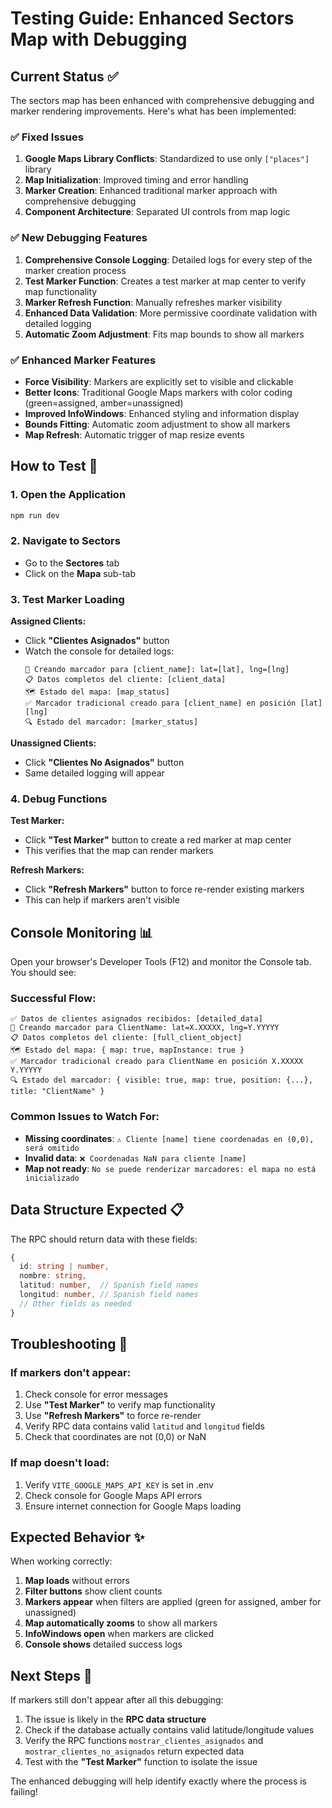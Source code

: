# Testing Guide: Enhanced Sectors Map with Debugging

## Current Status ✅

The sectors map has been enhanced with comprehensive debugging and marker rendering improvements. Here's what has been implemented:

### ✅ Fixed Issues

1. **Google Maps Library Conflicts**: Standardized to use only `["places"]` library
2. **Map Initialization**: Improved timing and error handling
3. **Marker Creation**: Enhanced traditional marker approach with comprehensive debugging
4. **Component Architecture**: Separated UI controls from map logic

### ✅ New Debugging Features

1. **Comprehensive Console Logging**: Detailed logs for every step of the marker creation process
2. **Test Marker Function**: Creates a test marker at map center to verify map functionality
3. **Marker Refresh Function**: Manually refreshes marker visibility
4. **Enhanced Data Validation**: More permissive coordinate validation with detailed logging
5. **Automatic Zoom Adjustment**: Fits map bounds to show all markers

### ✅ Enhanced Marker Features

- **Force Visibility**: Markers are explicitly set to visible and clickable
- **Better Icons**: Traditional Google Maps markers with color coding (green=assigned, amber=unassigned)
- **Improved InfoWindows**: Enhanced styling and information display
- **Bounds Fitting**: Automatic zoom adjustment to show all markers
- **Map Refresh**: Automatic trigger of map resize events

## How to Test 🧪

### 1. Open the Application

```bash
npm run dev
```

### 2. Navigate to Sectors

- Go to the **Sectores** tab
- Click on the **Mapa** sub-tab

### 3. Test Marker Loading

**Assigned Clients:**

- Click **"Clientes Asignados"** button
- Watch the console for detailed logs:
  ```
  🔨 Creando marcador para [client_name]: lat=[lat], lng=[lng]
  📋 Datos completos del cliente: [client_data]
  🗺️ Estado del mapa: [map_status]
  ✅ Marcador tradicional creado para [client_name] en posición [lat] [lng]
  🔍 Estado del marcador: [marker_status]
  ```

**Unassigned Clients:**

- Click **"Clientes No Asignados"** button
- Same detailed logging will appear

### 4. Debug Functions

**Test Marker:**

- Click **"Test Marker"** button to create a red marker at map center
- This verifies that the map can render markers

**Refresh Markers:**

- Click **"Refresh Markers"** button to force re-render existing markers
- This can help if markers aren't visible

## Console Monitoring 📊

Open your browser's Developer Tools (F12) and monitor the Console tab. You should see:

### Successful Flow:

```
✅ Datos de clientes asignados recibidos: [detailed_data]
🔨 Creando marcador para ClientName: lat=X.XXXXX, lng=Y.YYYYY
📋 Datos completos del cliente: [full_client_object]
🗺️ Estado del mapa: { map: true, mapInstance: true }
✅ Marcador tradicional creado para ClientName en posición X.XXXXX Y.YYYYY
🔍 Estado del marcador: { visible: true, map: true, position: {...}, title: "ClientName" }
```

### Common Issues to Watch For:

- **Missing coordinates**: `⚠️ Cliente [name] tiene coordenadas en (0,0), será omitido`
- **Invalid data**: `❌ Coordenadas NaN para cliente [name]`
- **Map not ready**: `No se puede renderizar marcadores: el mapa no está inicializado`

## Data Structure Expected 📋

The RPC should return data with these fields:

```typescript
{
  id: string | number,
  nombre: string,
  latitud: number,  // Spanish field names
  longitud: number, // Spanish field names
  // Other fields as needed
}
```

## Troubleshooting 🔧

### If markers don't appear:

1. Check console for error messages
2. Use **"Test Marker"** to verify map functionality
3. Use **"Refresh Markers"** to force re-render
4. Verify RPC data contains valid `latitud` and `longitud` fields
5. Check that coordinates are not (0,0) or NaN

### If map doesn't load:

1. Verify `VITE_GOOGLE_MAPS_API_KEY` is set in .env
2. Check console for Google Maps API errors
3. Ensure internet connection for Google Maps loading

## Expected Behavior ✨

When working correctly:

1. **Map loads** without errors
2. **Filter buttons** show client counts
3. **Markers appear** when filters are applied (green for assigned, amber for unassigned)
4. **Map automatically zooms** to show all markers
5. **InfoWindows open** when markers are clicked
6. **Console shows** detailed success logs

## Next Steps 🚀

If markers still don't appear after all this debugging:

1. The issue is likely in the **RPC data structure**
2. Check if the database actually contains valid latitude/longitude values
3. Verify the RPC functions `mostrar_clientes_asignados` and `mostrar_clientes_no_asignados` return expected data
4. Test with the **"Test Marker"** function to isolate the issue

The enhanced debugging will help identify exactly where the process is failing!
